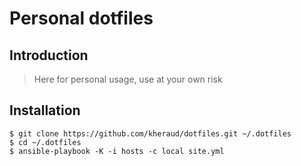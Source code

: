 # Personal dotfiles

## Introduction

> Here for personal usage, use at your own risk

## Installation

```
$ git clone https://github.com/kheraud/dotfiles.git ~/.dotfiles
$ cd ~/.dotfiles
$ ansible-playbook -K -i hosts -c local site.yml
```

